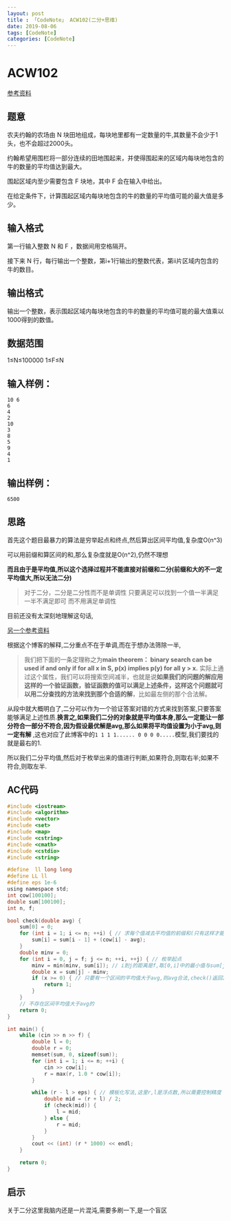 ```yaml
---
layout: post
title : 「CodeNote」 ACW102(二分+思维)
date: 2019-08-06
tags: [CodeNote]
categories: [CodeNote]
---
```

# ACW102

[参考资料](https://www.acwing.com/solution/AcWing/content/1148/)

## 题意

农夫约翰的农场由 N 块田地组成，每块地里都有一定数量的牛,其数量不会少于1头，也不会超过2000头。

约翰希望用围栏将一部分连续的田地围起来，并使得围起来的区域内每块地包含的牛的数量的平均值达到最大。

围起区域内至少需要包含 F 块地，其中 F 会在输入中给出。

在给定条件下，计算围起区域内每块地包含的牛的数量的平均值可能的最大值是多少。

## 输入格式

第一行输入整数 N 和 F ，数据间用空格隔开。

接下来 N 行，每行输出一个整数，第i+1行输出的整数代表，第ii片区域内包含的牛的数目。

## 输出格式

输出一个整数，表示围起区域内每块地包含的牛的数量的平均值可能的最大值乘以1000得到的数值。

## 数据范围

1≤N≤100000
1≤F≤N

## 输入样例：

```
10 6
6 
4
2
10
3
8
5
9
4
1
```

## 输出样例：

```
6500
```

## 思路

首先这个题目最暴力的算法是穷举起点和终点,然后算出区间平均值,复杂度O(n^3)

可以用前缀和算区间的和,那么复杂度就是O(n^2),仍然不理想

**而且由于是平均值,所以这个选择过程并不能直接对前缀和二分(前缀和大的不一定平均值大,所以无法二分)**

> 对于二分，二分是二分性而不是单调性 只要满足可以找到一个值一半满足一半不满足即可 而不用满足单调性

目前还没有太深刻地理解这句话,

[另一个参考资料](http://duanple.blog.163.com/blog/static/709717672009049528185/)

根据这个博客的解释,二分重点不在于单调,而在于想办法筛除一半,

> 我们把下面的一条定理称之为**main theorem： binary search can be used if and only if for all x in S, p(x) implies p(y) for all y > x.** 实际上通过这个属性，我们可以将搜索空间减半，也就是说**如果我们的问题的解应用这样的一个验证函数，验证函数的值可以满足上述条件，这样这个问题就可以用二分查找的方法来找到那个合适的解**，比如最左侧的那个合法解。

从段中就大概明白了,二分可以作为一个验证答案对错的方式来找到答案,只要答案能够满足上述性质.**换言之,如果我们二分的对象就是平均值本身,那么一定能让一部分符合一部分不符合,因为假设最优解是avg,那么如果将平均值设置为小于avg,则一定有解** ,这也对应了此博客中的```1 1 1 1...... 0 0 0 0.....```模型,我们要找的就是最右的1.

所以我们二分平均值,然后对于枚举出来的值进行判断,如果符合,则取右半;如果不符合,则取左半.





## AC代码

```c
#include <iostream>
#include <algorithm>
#include <vector>
#include <set>
#include <map>
#include <cstring>
#include <cmath>
#include <cstdio>
#include <string>

#define  ll long long
#define LL ll
#define eps 1e-6
using namespace std;
int cow[100100];
double sum[100100];
int n, f;

bool check(double avg) {
    sum[0] = 0;
    for (int i = 1; i <= n; ++i) { // 求每个值减去平均值的前缀和(只有这样才能符合前缀和的性质)
        sum[i] = sum[i - 1] + (cow[i] - avg);
    }
    double minv = 0;
    for (int i = 0, j = f; j <= n; ++i, ++j) { // 枚举起点
        minv = min(minv, sum[i]); // i到j的距离是f,取[0,i]中的最小值与sum[j]作差,就能保证区间长度不小于f的都能枚举到
        double x = sum[j] - minv;
        if (x >= 0) { // 只要有一个区间的平均值大于avg,则avg合法,check()返回1
            return 1;
        }
    }
    // 不存在区间平均值大于avg的
    return 0;
}

int main() {
    while (cin >> n >> f) {
        double l = 0;
        double r = 0;
        memset(sum, 0, sizeof(sum));
        for (int i = 1; i <= n; ++i) {
            cin >> cow[i];
            r = max(r, 1.0 * cow[i]);
        }

        while (r - l > eps) { // 模板化写法,这里r,l是浮点数,所以需要控制精度
            double mid = (r + l) / 2;
            if (check(mid)) {
                l = mid;
            } else {
                r = mid;
            }
        }
        cout << (int) (r * 1000) << endl;
    }

    return 0;
}
```

## 启示

关于二分这里我脑内还是一片混沌,需要多刷一下,是一个盲区